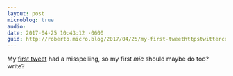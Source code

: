 ```yaml
---
layout: post
microblog: true
audio: 
date: 2017-04-25 10:43:12 -0600
guid: http://roberto.micro.blog/2017/04/25/my-first-tweethttpstwittercomrmateustatus.html
---
```

My [first tweet](https://twitter.com/rmateu/status/545673) had a misspelling, so my first _mic_ should maybe do too? write?   
